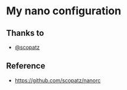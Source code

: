 # My nano configuration

## Thanks to
- [@scopatz](https://github.com/scopatz/)

## Reference
- https://github.com/scopatz/nanorc
